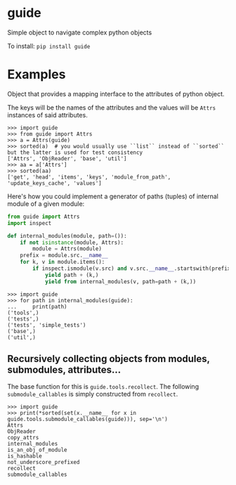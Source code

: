 
# guide
Simple object to navigate complex python objects


To install:	```pip install guide```


# Examples

Object that provides a mapping interface to the attributes of python object.

The keys will be the names of the attributes and the values will be ``Attrs`` instances of said attributes.

```pydocstring
>>> import guide
>>> from guide import Attrs
>>> a = Attrs(guide)
>>> sorted(a)  # you would usually use ``list`` instead of ``sorted`` but the latter is used for test consistency
['Attrs', 'ObjReader', 'base', 'util']
>>> aa = a['Attrs']
>>> sorted(aa)
['get', 'head', 'items', 'keys', 'module_from_path', 'update_keys_cache', 'values']
```

Here's how you could implement a generator of paths (tuples) of internal module of a given module:

```python
from guide import Attrs
import inspect

def internal_modules(module, path=()):
    if not isinstance(module, Attrs):
        module = Attrs(module)
    prefix = module.src.__name__
    for k, v in module.items():
        if inspect.ismodule(v.src) and v.src.__name__.startswith(prefix):
            yield path + (k,)
            yield from internal_modules(v, path=path + (k,))
```

```pydocstring
>>> import guide
>>> for path in internal_modules(guide):
...     print(path)
('tools',)
('tests',)
('tests', 'simple_tests')
('base',)
('util',)
```

## Recursively collecting objects from modules, submodules, attributes...

The base function for this is ``guide.tools.recollect``. 
The following ``submodule_callables`` is simply constructed from ``recollect``.
 
```pydocstring
>>> import guide
>>> print(*sorted(set(x.__name__ for x in guide.tools.submodule_callables(guide))), sep='\n')
Attrs
ObjReader
copy_attrs
internal_modules
is_an_obj_of_module
is_hashable
not_underscore_prefixed
recollect
submodule_callables
```